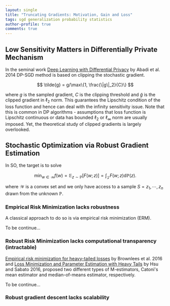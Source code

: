 ```yaml
---
layout: single
title: "Truncating Gradients: Motivation, Gain and Loss"
tags: sgd generalization probability statistics
author-profile: true
comments: true
---
```


## Low Sensitivity Matters in Differentially Private Mechanism

In the seminal work [Deep Learning with Differential Privacy](https://arxiv.org/abs/1607.00133) by Abadi et al. 2014 DP-SGD method is based on clipping the stochastic gradient.

$$
\tilde{g} = g/\max\{1, \frac{\|g\|_2}{C}\}
$$

where $g$ is the sampled gradient, $C$ is the clipping threshold and $\tilde{g}$ is the clipped gradient in $\ell_2$ norm. This guarantees the Lipschitz condition of the loss function and hence can deal with the infinity sensitivity issue. Note that this is common in DP algorithms - assumptions that loss function is Lipschitz continuous or data has bounded $\ell_2$ or $\ell_\infty$ norm are usually imposed. Yet, the theoretical study of clipped gradients is largely overlooked.

## Stochastic Optimization via Robust Gradient Estimation

In SO, the target is to solve

$$
\min_{w \in \mathcal{W}} f(w) = \mathbb{E}_ {z \sim \mathbb{P}}[F(w; z)] = \int_{\mathcal{Z}} F(w; z) \mathrm{d} \mathbb{P}(z).
$$

where $\mathcal{W}$ is a convex set and we only have access to a sample $S = {z_1, \cdots, z_n}$ drawn from the unknown $\mathbb{P}$.

### Empirical Risk Minimization lacks robustness

A classical approach to do so is via empirical risk minimization (ERM).

To be continue...

### Robust Risk Minimization lacks computational transparency (intractable)

[Empirical risk minimization for heavy-tailed losses](https://arxiv.org/abs/1406.2462) by Brownlees et al. 2016 and [Loss Minimization and Parameter Estimation with Heavy Tails](https://www.jmlr.org/papers/v17/14-273.html) by Hsu and Sabato 2016, proposed two different types of M-estimators, Catoni's mean estimator and median-of-means estimator, respectively.

To be continue...

### Robust gradient descent lacks scalability
